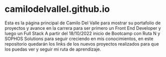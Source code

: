 # camilodelvallel.github.io
Esta es la página principal de Camilo Del Valle para mostrar su portafolio de proyectos y avance en la carrera para ser primero un Front End Developer y luego un Full Stack
A partir del 18/10/2022 inicio de Bootcamp con Ruta N y SOPHOS Solutions para seguir creciendo en mis conocimientos, en este repositorio quedarán los links de los nuevos proyectos realizados para que los puedas ver y seguir mi ruta de aprendizaje.

